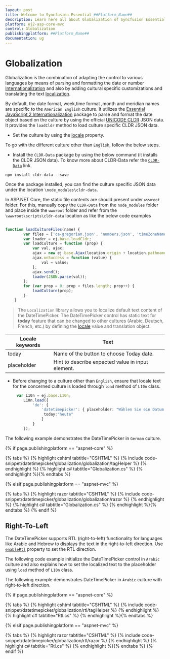 ```yaml
---
layout: post
title: Welcome to Syncfusion Essential ##Platform_Name##
description: Learn here all about Globalization of Syncfusion Essential ##Platform_Name## widgets based on HTML5 and jQuery.
platform: ej2-asp-core-mvc
control: Globalization
publishingplatform: ##Platform_Name##
documentation: ug
---
```



# Globalization

Globalization is the combination of  adapting the control to
various languages by means of parsing and formatting the date or
number [Internationalization](../common/internationalization/) and also by adding cultural specific customizations and translating the text
[localization](../common/localization/).

By default, the date format, week,time format ,month and meridian names are specific to the `American English` culture. It utilizes the
[Essential JavaScript 2 Internationalization](../common/internationalization/)
package to parse and format the date object based on the culture by using the official [UNICODE CLDR](http://cldr.unicode.org/)
JSON data. It provides the `loadCldr` method to load culture specific CLDR JSON data.

* Set the culture by using the
[locale](https://help.syncfusion.com/cr/aspnetcore-js2/Syncfusion.EJ2.Calendars.DateTimePicker.html#Syncfusion_EJ2_Calendars_DateTimePicker_Locale)
property.

To go with the different culture other than `English`, follow the below steps.

* Install the `CLDR-Data` package by using the below command (it installs the CLDR JSON data). To
know more about CLDR-Data refer the
[`CLDR-Data`](http://cldr.unicode.org/index/cldr-spec/json) link.

```
npm install cldr-data --save
```

Once the package installed, you can find the culture
specific JSON data under the location `\node_modules\cldr-data`.

In ASP.NET Core, the static file contents are should present under `wwwroot` folder. For this, manually copy the `CLDR-Data` from the `node_modules` folder and place inside the `wwwroot` folder and refer from the `\wwwroot\scripts\cldr-data` location as like the below code examples

```typescript

function loadCultureFiles(name) {
        var files = ['ca-gregorian.json', 'numbers.json', 'timeZoneNames.json'];
        var loader = ej.base.loadCldr;
        var loadCulture = function (prop) {
            var val, ajax;
            ajax = new ej.base.Ajax(location.origin + location.pathname + '/../../scripts/cldr-data/main/' + name + '/' + files[prop], 'GET', false);
            ajax.onSuccess = function (value) {
                val = value;
            };
            ajax.send();
            loader(JSON.parse(val));
        };
        for (var prop = 0; prop < files.length; prop++) {
            loadCulture(prop);
        }
    }

```

> The `Localization` library allows you to localize default text content of the DateTimePicker. The DateTimePicker control has static text for  **today** feature that can be changed to other cultures (Arabic, Deutsch, French, etc.) by defining the
[locale](https://help.syncfusion.com/cr/aspnetcore-js2/Syncfusion.EJ2.Calendars.DateTimePicker.html#Syncfusion_EJ2_Calendars_DateTimePicker_Locale) value and translation object.

Locale keywords |Text
-----|-----
today | Name of the button to choose Today date.
placeholder | Hint to describe expected value in input element.

* Before changing to a culture other than `English`, ensure that locale text for the concerned culture is loaded through `load` method of
  `L10n` class.

```typescript
     var L10n = ej.base.L10n;
        L10n.load({
            'de': {
                'datetimepicker': { placeholder: "Wählen Sie ein Datum und eine Uhrzeit aus",
                 today:"heute"
                }
            }
        });
```

The following example demonstrates the DateTimePicker in `German` culture.

{% if page.publishingplatform == "aspnet-core" %}

{% tabs %}
{% highlight cshtml tabtitle="CSHTML" %}
{% include code-snippet/datetimepicker/globalization/globalization/tagHelper %}
{% endhighlight %}
{% highlight c# tabtitle="Globalization.cs" %}
{% endhighlight %}{% endtabs %}

{% elsif page.publishingplatform == "aspnet-mvc" %}

{% tabs %}
{% highlight razor tabtitle="CSHTML" %}
{% include code-snippet/datetimepicker/globalization/globalization/razor %}
{% endhighlight %}
{% highlight c# tabtitle="Globalization.cs" %}
{% endhighlight %}{% endtabs %}
{% endif %}



## Right-To-Left

The DateTimePicker supports RTL (right-to-left) functionality for languages like Arabic and Hebrew to displays
the text in the right-to-left direction. Use [`enableRtl`](https://help.syncfusion.com/cr/aspnetcore-js2/Syncfusion.EJ2.Calendars.DateTimePicker.html#Syncfusion_EJ2_Calendars_DateTimePicker_EnableRtl)
property to set the RTL direction.

The following code example initialize the DateTimePicker control in `Arabic` culture and
also explains how to set the localized text to
the placeholder using `load` method of `L10n` class.

The following example demonstrates DateTimePicker in `Arabic` culture with right-to-left direction.

{% if page.publishingplatform == "aspnet-core" %}

{% tabs %}
{% highlight cshtml tabtitle="CSHTML" %}
{% include code-snippet/datetimepicker/globalization/rtl/tagHelper %}
{% endhighlight %}
{% highlight c# tabtitle="Rtl.cs" %}
{% endhighlight %}{% endtabs %}

{% elsif page.publishingplatform == "aspnet-mvc" %}

{% tabs %}
{% highlight razor tabtitle="CSHTML" %}
{% include code-snippet/datetimepicker/globalization/rtl/razor %}
{% endhighlight %}
{% highlight c# tabtitle="Rtl.cs" %}
{% endhighlight %}{% endtabs %}
{% endif %}

